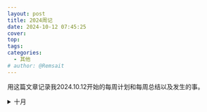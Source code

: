 ```yaml
---
layout: post
title: 2024周记
date: 2024-10-12 07:45:25
cover: 
top: 
tags: 
categories: 
  - 其他
# author: @Remsait
---
```

用这篇文章记录我2024.10.12开始的每周计划和每周总结以及发生的事。

<!-- more -->

<details>
<summary>十月</summary>
第一周：<br>
&emsp; 目标：   无<br>
&emsp; 总结： 十月一放假，光玩游戏了<br>

第二周：<br>
&emsp; 目标：整懂决策树算法相关的知识，继续学习其他机器学习算法，继续看生物信息书<br>
&emsp; 10.12总结：周五被导师叫去了，跟我说他要带我，和之前的导师方针完全不一样，可以说是一个月白学了，但是新的方针也不错，就是一直读论文，以论文驱动去学其他知识，而以前是从基础开始自学。<br>

第三周：<br>
&emsp; 目标：一周怎么也得读个六七篇论文吧，继续学习AI路线的相关知识，还得继续学习决策树知识，下次前导师组会也得参加<br>
&emsp; 总结：这周寄了，外语论文就读一篇，中文综述读了四篇，用处不大，决策树还没学，组会也没开成

第四周：<br>
&emsp; 目标：同上，前导组会不参加了<br>
&emsp; 总结：这周更寄，沉迷炉石

第四周：<br>
&emsp; 目标：了解蛋白质结构预测有哪些论文，重新学习机器学习和深度学习<br>
&emsp; 总结：

</details>

